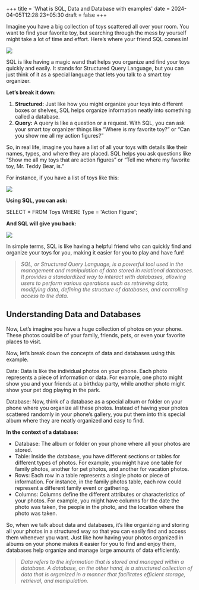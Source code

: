 +++
title = 'What is SQL, Data and Database with examples'
date = 2024-04-05T12:28:23+05:30
draft = false
+++


Imagine you have a big collection of toys scattered all over your room. You want to find your favorite toy, but searching through the mess by yourself might take a lot of time and effort. Here’s where your friend SQL comes in!

![](https://cdn-images-1.medium.com/max/1600/1*Pi7BJPgPdthVIsUJ9LN6gA.png)

SQL is like having a magic wand that helps you organize and find your toys quickly and easily. It stands for Structured Query Language, but you can just think of it as a special language that lets you talk to a smart toy organizer.

  

**Let’s break it down:**

1.  **Structured:** Just like how you might organize your toys into different boxes or shelves, SQL helps organize information neatly into something called a database.
2.  **Query:** A query is like a question or a request. With SQL, you can ask your smart toy organizer things like “Where is my favorite toy?” or “Can you show me all my action figures?”

So, in real life, imagine you have a list of all your toys with details like their names, types, and where they are placed. SQL helps you ask questions like “Show me all my toys that are action figures” or “Tell me where my favorite toy, Mr. Teddy Bear, is.”

For instance, if you have a list of toys like this:

![](https://cdn-images-1.medium.com/max/1600/1*l1q0FqzfSvQ87DZOGUuJPw.png)

  

**Using SQL, you can ask:**

SELECT \* FROM Toys WHERE Type = 'Action Figure';

  

**And SQL will give you back:**

![](https://cdn-images-1.medium.com/max/1600/1*L2ar0rSrDmakTkY6Gh8s7g.png)

  

  

In simple terms, SQL is like having a helpful friend who can quickly find and organize your toys for you, making it easier for you to play and have fun!

>   

> _SQL, or Structured Query Language, is a powerful tool used in the management and manipulation of data stored in relational databases. It provides a standardized way to interact with databases, allowing users to perform various operations such as retrieving data, modifying data, defining the structure of databases, and controlling access to the data._

>   

## Understanding Data and Databases

  

Now, Let’s imagine you have a huge collection of photos on your phone. These photos could be of your family, friends, pets, or even your favorite places to visit.

Now, let’s break down the concepts of data and databases using this example.

Data: Data is like the individual photos on your phone. Each photo represents a piece of information or data. For example, one photo might show you and your friends at a birthday party, while another photo might show your pet dog playing in the park.

Database: Now, think of a database as a special album or folder on your phone where you organize all these photos. Instead of having your photos scattered randomly in your phone’s gallery, you put them into this special album where they are neatly organized and easy to find.

  

**In the context of a database:**

*   Database: The album or folder on your phone where all your photos are stored.
*   Table: Inside the database, you have different sections or tables for different types of photos. For example, you might have one table for family photos, another for pet photos, and another for vacation photos.
*   Rows: Each row in a table represents a single photo or piece of information. For instance, in the family photos table, each row could represent a different family event or gathering.
*   Columns: Columns define the different attributes or characteristics of your photos. For example, you might have columns for the date the photo was taken, the people in the photo, and the location where the photo was taken.

  

So, when we talk about data and databases, it’s like organizing and storing all your photos in a structured way so that you can easily find and access them whenever you want. Just like how having your photos organized in albums on your phone makes it easier for you to find and enjoy them, databases help organize and manage large amounts of data efficiently.

  

> _Data refers to the information that is stored and managed within a database. A database, on the other hand, is a structured collection of data that is organized in a manner that facilitates efficient storage, retrieval, and manipulation._